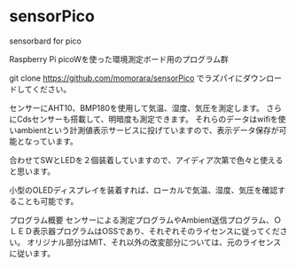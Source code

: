# sensorPico
sensorbard for pico

Raspberry Pi picoWを使った環境測定ボード用のプログラム群
 
git clone https://github.com/momorara/sensorPico でラズパイにダウンロードしてください。
 
センサーにAHT10、BMP180を使用して気温、湿度、気圧を測定します。
さらにCdsセンサーも搭載して、明暗度も測定できます。
それらのデータはwifiを使いambientという計測値表示サービスに投げていますので、表示データ保存が可能となっています。
 
合わせてSWとLEDを２個装着していますので、アイディア次第で色々と使えると思います。
 
小型のOLEDディスプレイを装着すれば、ローカルで気温、湿度、気圧を確認することも可能です。
 
プログラム概要
センサーによる測定プログラムやAmbient送信プログラム、ＯＬＥＤ表示器プログラムはOSSであり、それぞれそのライセンスに従ってください。
オリジナル部分はMIT、それ以外の改変部分については、元のライセンスに従います。
